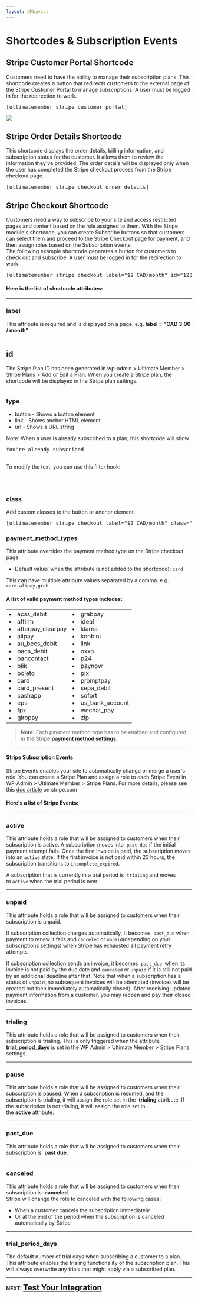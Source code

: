```yaml
---
layout: UMLayout
---
```

# Shortcodes & Subscription Events


## Stripe Customer Portal Shortcode
<p>
	 Customers need to have the ability to manage their subscription plans. This shortcode creates a button that redirects customers to the external page of the Stripe Customer Portal to manage subscriptions. A user must be logged in for the redirection to work.</p>
<pre>[ultimatemember_stripe_customer_portal]
</pre><p>
	<img class="noBdr" src="https://s3.amazonaws.com/helpscout.net/docs/assets/561c96629033600a7a36d662/images/650ac3de15e8de2d9d3257d5/file-pIY84HGI1R.png"></p>

## Stripe Order Details Shortcode
<p>
	This shortcode displays the order details, billing information, and subscription status for the customer. It allows them to review the information they've provided. The order details will be displayed only when the user has completed the Stripe checkout process from the Stripe checkout page.</p>
<pre>[ultimatemember_stripe_checkout_order_details]
</pre>

## 	


## Stripe Checkout Shortcode

<div>
	Customers need a way to subscribe to your site and access restricted pages and content based on the role assigned to them. With the Stripe module's shortcode, you can create Subscribe buttons so that customers can select them and proceed to the Stripe Checkout page for payment, and then assign roles based on the Subscription events.
</div><div>
	The following example shortcode generates a button for customers to check out and subscribe. A user must be logged in for the redirection to work.
</div><pre>[ultimatemember_stripe_checkout label="$2 CAD/month" id="123"]
</pre><h4> Here is the list of shortcode attributes:</h4><hr>

###  label 
<p>
	 This attribute is required and is displayed on a page. e.g. 
	<strong>label = "CAD 3.00 / month"<br>
	</strong></p><p>
	<img class="noBdr" src="https://s3.amazonaws.com/helpscout.net/docs/assets/561c96629033600a7a36d662/images/6475df6867106052aab4ccf1/file-52z4Q9PXLF.png" alt="" style="display: block; margin: auto;"></p>

## id 
<p>
	The Stripe Plan ID has been generated in wp-admin > Ultimate Member > Stripe Plans > Add or Edit a Plan. When you create a Stripe plan, the shortcode will be displayed in the Stripe plan settings.</p><p>
	<img class="noBdr" src="https://s3.amazonaws.com/helpscout.net/docs/assets/561c96629033600a7a36d662/images/6475e34b549b2b747a06a567/file-XkX7HnXT3I.png" alt="" style="display: block; margin: auto;"></p>

### type

<div>
	<ul>
		<li>button - Shows a button element</li>
		<li>link - Shows anchor HTML element</li>
		<li>url - Shows a URL string</li>
	</ul>
	<div>
		Note: When a user is already subscribed to a plan, this shortcode will show
	</div></div>
<div>
	<pre>You're already subscribed
	</pre></div>
<div>
	To modify the text, you can use this filter hook:
</div><div>
	<pre><?php 
add_filter("umm_stripe_already_subscribed_text", function( $text ) {      
return esc_attr( "You're subscribed to a plan!" );
});  
?>
	</pre></div>

### class 
<p>
	Add custom classes to the button or anchor element.</p>
<pre>[ultimatemember_stripe_checkout label="$2 CAD/month" class="my-class-button"]
</pre>

### payment\_method\_types
<p>
	This attribute overrides the payment method type on the Stripe checkout page. </p><ul>
	
<li>Default value( when the attribute is not added to the shortcode): <code>card</code></li></ul><p>
	This can have multiple attribute values separated by a comma. e.g. 
	<code>card,alipay,grab</code></p><h4>A list of valid payment method types includes:</h4>
<table>
<tbody>
<tr>
	<td>
		<li>acss_debit </li>
		<li>affirm</li>
		<li>afterpay_clearpay</li>
		<li>alipay</li>
		<li>au_becs_debit</li>
		<li>bacs_debit</li>
		<li>bancontact</li>
		<li>blik</li>
		<li>boleto</li>
		<li>card</li>
		<li>card_present</li>
		<li>cashapp</li>
		<li>eps</li>
		<li>fpx</li>
		<li>giropay</li>
	</td>
	<td>
		<li>grabpay</li>
		<li>ideal</li>
		<li>klarna</li>
		<li>konbini</li>
		<li>link</li>
		<li>oxxo</li>
		<li>p24</li>
		<li>paynow</li>
		<li>pix</li>
		<li>promptpay</li>
		<li>sepa_debit</li>
		<li>sofort</li>
		<li>us_bank_account</li>
		<li>wechat_pay</li>
		<li>zip</li>
	</td>
</tr>
</tbody>
</table><blockquote class="callout-blue">
	<strong>Note:</strong> Each payment method type has to be enabled and configured in the Stripe <a href="https://dashboard.stripe.com/settings/payment_methods"><strong>payment method settings.</strong></a>
</blockquote><hr><h4>Stripe Subscription Events</h4><p>
	Stripe Events enables your site to automatically change or merge a user's role. You can create a Stripe Plan and assign a role to each Stripe Event in WP-Admin > Ultimate Member > Stripe Plans. For more details, please see this 
	<a href="https://stripe.com/docs/billing/subscriptions/overview#subscription-statuses">doc article</a> on stripe.com</p><h4>Here's a list of Stripe Events:</h4><hr>

###  active 
<p>
	 This attribute holds a role that will be assigned to customers when their subscription is active. A subscription moves into  
	<code>past due</code> if the initial payment attempt fails. Once the first invoice is paid, the subscription moves into an <code>active</code> state. If the first invoice is not paid within 23 hours, the subscription transitions to <code>incomplete_expired</code>. </p><p>
	 A subscription that is currently in a trial period is  
	<code>trialing</code> and moves to <code>active</code> when the trial period is over.</p><hr>

###  unpaid
<p>
	 This attribute holds a role that will be assigned to customers when their subscription is unpaid.</p><p>
	 If subscription collection charges automatically, It becomes  
	<code>past_due</code> when payment to renew it fails and <code>canceled</code> or <code>unpaid</code>(depending on your subscriptions settings) when Stripe has exhausted all payment retry attempts.</p><p>
	 If subscription collection sends an invoice, it becomes  
	<code>past_due </code>when its invoice is not paid by the due date and <code>canceled</code> or <code>unpaid</code> if it is still not paid by an additional deadline after that. Note that when a subscription has a status of <code>unpaid</code>, no subsequent invoices will be attempted (invoices will be created but then immediately automatically closed). After receiving updated payment information from a customer, you may reopen and pay their closed invoices.</p><hr>

###  trialing 
<p>
	 This attribute holds a role that will be assigned to customers when their subscription is trialing. This is only triggered when the attribute 
	<strong>trial_period_days</strong> is set in the WP Admin > Ultimate Member > Stripe Plans settings.</p><hr>

###  pause 
<p>
	 This attribute holds a role that will be assigned to customers when their subscription is paused. When a subscription is resumed, and the subscription is trialing, it will assign the role set in the 
	<strong>trialing</strong> attribute. If the subscription is not trialing, it will assign the role set in the <strong>active</strong> attribute.</p><hr>

###  past\_due 
<p>
	 This attribute holds a role that will be assigned to customers when their subscription is 
	<strong>past due</strong>.</p><hr>

### 


###  canceled 
<p>
	 This attribute holds a role that will be assigned to customers when their subscription is 
	<strong>canceled</strong>. <br>
	Stripe will change the role to canceled with the following cases:</p><ul>
	
<li>When a customer cancels the subscription immediately</li>	
<li>Or at the end of the period when the subscription is canceled automatically by Stripe</li></ul><hr>

###  trial\_period\_days 
<p>
	 The default number of trial days when subscribing a customer to a plan. This attribute enables the trialing functionality of the subscription plan. This will always overwrite any trials that might apply via a subscribed plan.</p><hr>
<strong>NEXT: <a href="https://ultimatemember.github.io/docs-v3/um-stripe/article/1610-stripe---test-your-integration" style="font-family: inherit; font-size: 21px;">Test Your Integration</a></strong>
